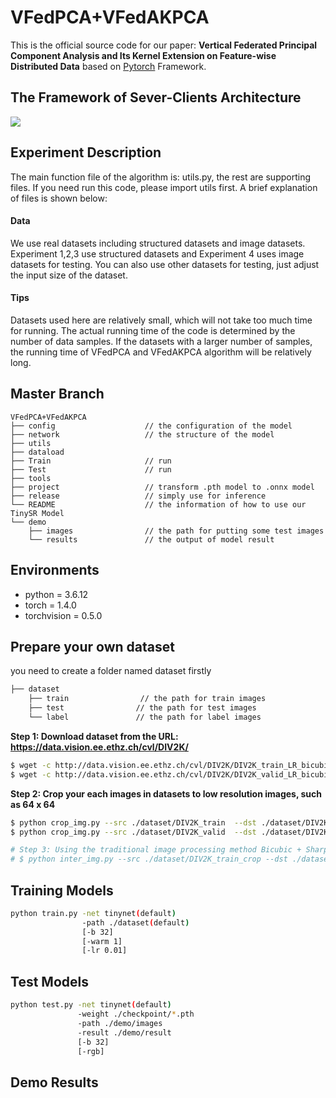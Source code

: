 # VFedPCA+VFedAKPCA
This is the official source code for our paper: **Vertical Federated Principal Component Analysis and Its Kernel Extension on Feature-wise Distributed Data** based on [Pytorch](https://pytorch.org/) Framework. 

## The Framework of Sever-Clients Architecture
![](/Users/sophia/Desktop/c.png)
## Experiment Description

The main function file of the algorithm is: utils.py, the rest are supporting files. If you need run this code, please import utils first. A brief explanation of files is shown below:
[]()

#### Data
We use real datasets including structured datasets and image datasets. Experiment 1,2,3 use structured datasets and Experiment 4 uses image datasets for testing. You can also use other datasets for testing, just adjust the input size of the dataset.

#### Tips
Datasets used here are relatively small, which will not take too much time for running. The actual running time of the code is determined by the number of data samples. If the datasets with a larger number of samples, the running time of VFedPCA and VFedAKPCA algorithm will be relatively long.


## Master Branch
```
VFedPCA+VFedAKPCA                    
├── config                    // the configuration of the model
├── network                   // the structure of the model
├── utils          
├── dataload              
├── Train                     // run
├── Test                      // run
├── tools                    
├── project                   // transform .pth model to .onnx model
├── release                   // simply use for inference
└── README                    // the information of how to use our TinySR Model 
└── demo                 
    ├── images                // the path for putting some test images 
    └── results               // the output of model result
```

## Environments

- python = 3.6.12
- torch = 1.4.0
- torchvision = 0.5.0

## Prepare your own dataset
you need to create a folder named dataset firstly

```bash
├── dataset                 
    ├── train                // the path for train images 
    ├── test                // the path for test images 
    └── label               // the path for label images
```

**Step 1: Download dataset from the URL: https://data.vision.ee.ethz.ch/cvl/DIV2K/**
```bash
$ wget -c http://data.vision.ee.ethz.ch/cvl/DIV2K/DIV2K_train_LR_bicubic_X2.zip 
$ wget -c http://data.vision.ee.ethz.ch/cvl/DIV2K/DIV2K_valid_LR_bicubic_X2.zip
```

**Step 2: Crop your each images in datasets to low resolution images, such as 64 x 64** 
```bash
$ python crop_img.py --src ./dataset/DIV2K_train  --dst ./dataset/DIV2K_train_crop # as /dataset/train
$ python crop_img.py --src ./dataset/DIV2K_valid  --dst ./dataset/DIV2K_valid_crop  # as /dataset/test

# Step 3: Using the traditional image processing method Bicubic + Sharpening to get Super Resolution images as label dataset
# $ python inter_img.py --src ./dataset/DIV2K_train_crop --dst ./dataset/DIV2K_train_label
```
## Training Models
```bash
python train.py -net tinynet(default)
                -path ./dataset(default)   
                [-b 32]   
                [-warm 1]   
                [-lr 0.01]  
```

## Test Models
```bash
python test.py -net tinynet(default)  
               -weight ./checkpoint/*.pth  
               -path ./demo/images   
               -result ./demo/result   
               [-b 32]  
               [-rgb]   
```

## Demo Results
